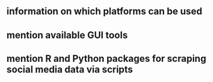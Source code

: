 ## information on which platforms can be used

## mention available GUI tools

## mention R and Python packages for scraping social media data via scripts
